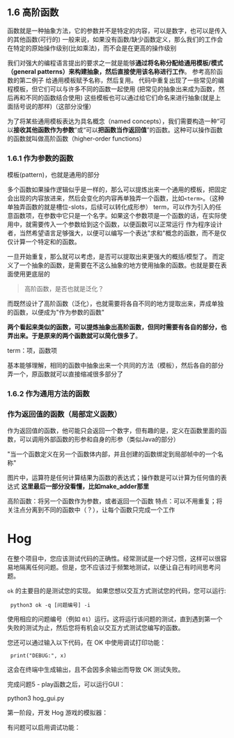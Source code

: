 ## 1.6 高阶函数

函数就是一种抽象方法，它的参数并不是特定的内容，可以是数字，也可以是传入的其他函数(可行的)
一般来说，如果没有函数/缺少函数定义，那么我们的工作会在特定的原始操作级别(比如乘法)，而不会是在更高的操作级别

我们对强大的编程语言提出的要求之一就是能够**通过将名称分配给通用模板/模式（general patterns）来构建抽象，然后直接使用该名称进行工作**。
	参考高阶函数的第二例子
	给通用模板赋予名称，然后复用。
代码中重复出现了一些常见的编程模板，但它们可以与许多不同的函数一起使用
	(把常见的抽象出来成为函数，然后再和不同的函数结合使用)
这些模板也可以通过给它们命名来进行抽象(就是上面括号说的那样)（这部分没懂）

为了将某些通用模板表达为具名概念（named concepts），我们需要构造一种“可以**接收其他函数作为参数**”或“可以**把函数当作返回值**”的函数。这种可以操作函数的函数就叫做高阶函数（higher-order functions）

### 1.6.1 作为参数的函数

模板(pattern)，也就是通用的部分

多个函数如果操作逻辑似乎是一样的，那么可以提炼出来一个通用的模板，把固定会出现的内容放进来，然后会变化的内容再单独弄一个函数，比如`<term>`。（这种单独弄函数的就是槽位-slots，后续可以转化成形参）
	term，可以作为引入的任意函数项，在参数中它只是一个名字。如果这个参数项是一个函数的话，在实际使用中，就需要传入一个参数给到这个函数，以便函数可以正常运行
作为程序设计者，当然希望语言足够强大，以便可以编写一个表达"求和"概念的函数，而不是仅仅计算一个特定和的函数。

一旦开始重复，那么就可以考虑，是否可以提取出来更强大的概括/模型了。
而定义了一个抽象的函数，是需要在不这么抽象的地方使用抽象的函数。也就是要在表面使用更底层的

> 高阶函数，是否也就是泛化？

而既然设计了高阶函数（泛化），也就需要将各自不同的地方提取出来，弄成单独的函数，以便成为"作为参数的函数"

**两个看起来类似的函数，可以提炼抽象出高阶函数，但同时需要有各自的部分，也弄出来。于是原来的两个函数就可以简化很多了**。

term：项，函数项

基本能够理解，相同的函数中抽象出来一个共同的方法（模板），然后各自的部分弄一个，原函数就可以直接缩减很多部分了

### 1.6.2 作为通用方法的函数

### 作为返回值的函数（局部定义函数）

作为返回值的函数，他可能只会返回一个数字，但有趣的是，定义在函数里面的函数，可以调用外部函数的形参和自身的形参（类似Java的部分）

"当一个函数定义在另一个函数体内部，并且创建的函数绑定到局部帧中的一个名称"

<!-- 图片：原图片路径无效，已移除 -->

图片中，运算符是任何计算结果为函数的表达式；操作数是可以计算为任何值的表达式
**这里最后一部分没看懂，比如make_adder那里** 

高阶函数：将另一个函数作为参数，或者返回一个函数
特点：可以不用重复；将关注点分离到不同的函数中（？），让每个函数只完成一个工作





# Hog

在整个项目中，您应该测试代码的正确性。经常测试是一个好习惯，这样可以很容易地隔离任何问题。但是，您不应该过于频繁地测试，以便让自己有时间思考问题。



`ok` 的主要目的是测试您的实现。
如果您想以交互方式测试您的代码，您可以运行:

```text
 python3 ok -q [问题编号] -i 
```

使用相应的问题编号（例如 `01`）运行。这将运行该问题的测试，直到遇到第一个失败的测试为止，然后您将有机会以交互方式测试您编写的函数。



您还可以通过输入以下代码，在 OK 中使用调试打印功能：

```text
 print("DEBUG:", x) 
```

这会在终端中生成输出，且不会因多余输出而导致 OK 测试失败。



完成问题5 - play函数之后，可以运行GUI：

python3 hog_gui.py



第一阶段，开发 Hog 游戏的模拟器：

有问题可以启用调试功能：






